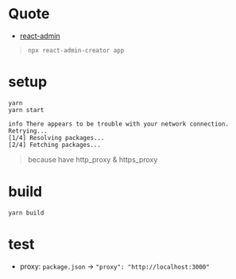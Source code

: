# Quote

- [react-admin](https://github.com/yezihaohao/react-admin)

> `npx react-admin-creator app`

# setup

    yarn
    yarn start

```
info There appears to be trouble with your network connection. Retrying...
[1/4] Resolving packages...
[2/4] Fetching packages...
```
> because have http_proxy & https_proxy

# build

    yarn build

# test

- proxy: `package.json` -> `"proxy": "http://localhost:3000"`